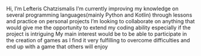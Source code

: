 Hi, I’m Lefteris Chatzismalis
I’m currently improving my knowledge on several programming languages(mainly Python and Kotlin) through lessons and practice on personal projects 
I’m looking to collaborate on anything that would give me the opportunity to extend my coding ability especially if the project is intriguing
My main interest would be to be able to participate in the creation of games as I find it very fulfilling to overcome difficulties and end up with a game that others will enjoy

